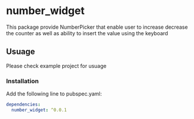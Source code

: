 # number_widget

This package provide NumberPicker that enable user to increase decrease the counter as well as ability to insert the value using the keyboard

## Usuage

Please check example project for usuage

### Installation

Add the following line to pubspec.yaml:

```yaml
dependencies:
  number_widget: ^0.0.1
```
